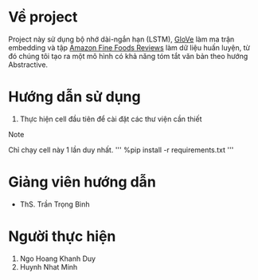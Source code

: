 # Về project
Project này sử dụng bộ nhớ dài-ngắn hạn (LSTM), [GloVe](https://nlp.stanford.edu/projects/glove/) làm ma trận embedding và tập [Amazon Fine Foods Reviews](https://www.kaggle.com/datasets/snap/amazon-fine-food-reviews) làm dữ liệu huấn luyện, từ đó chúng tôi tạo ra một mô hình có khả năng tóm tắt văn bản theo hướng Abstractive.

# Hướng dẫn sử dụng
1. Thực hiện cell đầu tiên để cài đặt các thư viện cần thiết
> [!NOTE]
> Chỉ chạy cell này 1 lần duy nhất.
'''
%pip install -r requirements.txt
'''

# Giảng viên hướng dẫn
- ThS. Trần Trọng Bình

# Người thực hiện
1. Ngo Hoang Khanh Duy
2. Huynh Nhat Minh
